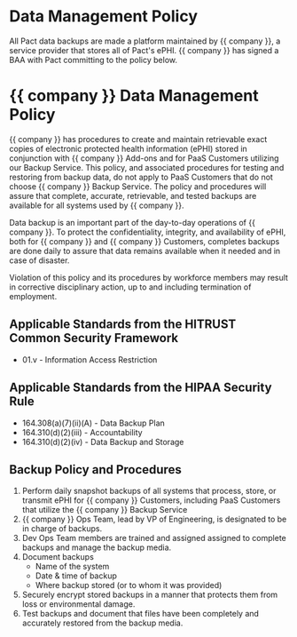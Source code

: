 # Data Management Policy

All Pact data backups are made a platform maintained by {{ company }}, a service provider that stores all of Pact's ePHI.  {{ company }} has signed a BAA with Pact committing to the policy below.

# {{ company }} Data Management Policy

{{ company }} has procedures to create and maintain retrievable exact copies of electronic protected health information (ePHI) stored in conjunction with {{ company }} Add-ons and for PaaS Customers utilizing our Backup Service. This policy, and associated procedures for testing and restoring from backup data, do not apply to PaaS Customers that do not choose {{ company }} Backup Service. The policy and procedures will assure that complete, accurate, retrievable, and tested backups are available for all systems used by {{ company }}.
  
Data backup is an important part of the day-to-day operations of {{ company }}. To protect the confidentiality, integrity, and availability of ePHI, both for {{ company }} and {{ company }} Customers, completes backups are done daily to assure that data remains available when it needed and in case of disaster.

Violation of this policy and its procedures by workforce members may result in corrective disciplinary action, up to and including termination of employment.

## Applicable Standards from the HITRUST Common Security Framework

* 01.v - Information Access Restriction

## Applicable Standards from the HIPAA Security Rule

* 164.308(a)(7)(ii)(A) - Data Backup Plan
* 164.310(d)(2)(iii) - Accountability
* 164.310(d)(2)(iv) - Data Backup and Storage

## Backup Policy and Procedures

1. Perform daily snapshot backups of all systems that process, store, or transmit ePHI for {{ company }} Customers, including PaaS Customers that utilize the {{ company }} Backup Service
2. {{ company }} Ops Team, lead by VP of Engineering, is designated to be in charge of backups.
3. Dev Ops Team members are trained and assigned assigned to complete backups and manage the backup media.
4. Document backups 
	* Name of the system
	* Date & time of backup
	* Where backup stored (or to whom it was provided)
5. Securely encrypt stored backups in a manner that protects them from loss or environmental damage.
6. Test backups and document that files have been completely and accurately restored from the backup media.